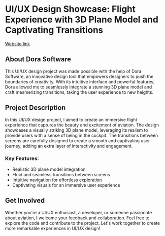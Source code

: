 # UI/UX Design Showcase: Flight Experience with 3D Plane Model and Captivating Transitions

[Website link](https://vrlpxxkv.dora.run)

## About Dora Software

This UI/UX design project was made possible with the help of Dora Software, an innovative design tool that empowers designers to push the boundaries of creativity. With its intuitive interface and powerful features, Dora allowed me to seamlessly integrate a stunning 3D plane model and craft mesmerizing transitions, taking the user experience to new heights.

## Project Description

In this UI/UX design project, I aimed to create an immersive flight experience that captures the beauty and excitement of aviation. The design showcases a visually striking 3D plane model, leveraging its realism to provide users with a sense of being in the cockpit. The transitions between screens are carefully designed to create a smooth and captivating user journey, adding an extra layer of interactivity and engagement.

### Key Features:
- Realistic 3D plane model integration
- Fluid and seamless transitions between screens
- Intuitive navigation for effortless exploration
- Captivating visuals for an immersive user experience

## Get Involved

Whether you're a UI/UX enthusiast, a developer, or someone passionate about aviation, I welcome your feedback and collaboration. Feel free to explore the code and contribute to the project. Let's work together to create more remarkable experiences in UI/UX design!


